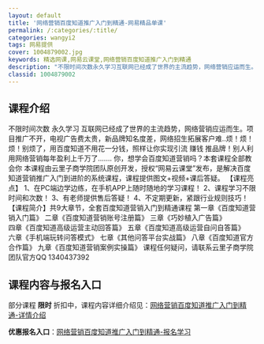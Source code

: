 ```yaml
---
layout: default
title: '网络营销百度知道推广入门到精通-网易精品单课'
permalink: /:categories/:title/
categories: wangyi2
tags: 网易提供
cover: 1004879002.jpg
keywords: 精选网课,网易云课堂,网络营销百度知道推广入门到精通
description: "不限时间次数永久学习互联网已经成了世界的主流趋势，网络营销应运而生。项目推广不开，电视广告费太贵，新品牌知名度差，网络招生拓展客户难..烦！烦！烦！别烦了，用百度知道不用花一分钱，照样让你实"
classid: 1004879002
---
```


## 课程介绍

不限时间次数 永久学习
互联网已经成了世界的主流趋势，网络营销应运而生。项目推广不开，电视广告费太贵，新品牌知名度差，网络招生拓展客户难..烦！烦！烦！别烦了，用百度知道不用花一分钱，照样让你实现引流 赚钱 推品牌！别人利用网络营销每年盈利上千万了.......
你，想学会百度知道营销吗？本套课程全部教会你
本课程由云里子商学院团队原创开发，授权“网易云课堂”发布，是解决百度知道营销推广入门到进阶的系统课程，课程提供图文+视频+课后答疑。
【课程亮点】
1、在PC端边学边练，在手机APP上随时随地的学习课程！
2、课程学习不限时间和次数！
3、有老师提供售后答疑！
4、不定期更新，紧跟行业规则技巧！
【课程简介】共9大章节，全套百度知道营销入门到精通课程
第一章《百度知道营销入门篇》
二章《百度知道营销账号注册篇》 
三章《巧妙植入广告篇》  
四章《百度知道高级运营主动回答篇》 
五章《百度知道高级运营自问自答篇》   
六章《手机端玩转问答模式》 
七章《其他问答平台实战篇》 
八章《百度知道官方合作篇》 
九章《百度知道营销案例实操篇》
课程任何疑问，请联系云里子商学院团队官方QQ 1340437392

## 课程内容与报名入口

部分课程 **限时** 折扣中，课程内容详细介绍见：[网络营销百度知道推广入门到精通-详情介绍](https://study.163.com/course/introduction/1004879002.htm?share=1&shareId=1025206652&utm_campaign=share&utm_medium=iphoneShare&utm_source=&utm_u=1025206652)

**优惠报名入口**：[网络营销百度知道推广入门到精通-报名学习](https://study.163.com/course/introduction/1004879002.htm?share=1&shareId=1025206652&utm_campaign=share&utm_medium=iphoneShare&utm_source=&utm_u=1025206652)

